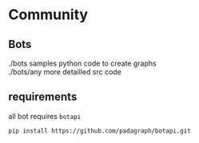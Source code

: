 # Community

## Bots

./bots samples python code to create graphs  
./bots/any more detailled src code  

## requirements

all bot requires `botapi` 

``` pip install https://github.com/padagraph/botapi.git ```
